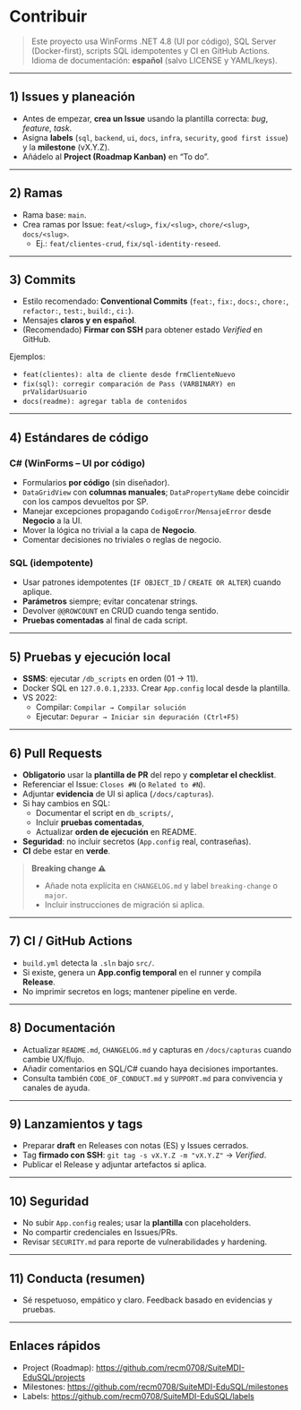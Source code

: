 # Contribuir

> Este proyecto usa WinForms .NET 4.8 (UI por código), SQL Server (Docker-first), scripts SQL idempotentes y CI en GitHub Actions.  
> Idioma de documentación: **español** (salvo LICENSE y YAML/keys).

---

## 1) Issues y planeación

- Antes de empezar, **crea un Issue** usando la plantilla correcta: _bug_, _feature_, _task_.
- Asigna **labels** (`sql`, `backend`, `ui`, `docs`, `infra`, `security`, `good first issue`) y la **milestone** (vX.Y.Z).
- Añádelo al **Project (Roadmap Kanban)** en “To do”.

---

## 2) Ramas

- Rama base: `main`.
- Crea ramas por Issue: `feat/<slug>`, `fix/<slug>`, `chore/<slug>`, `docs/<slug>`.
  - Ej.: `feat/clientes-crud`, `fix/sql-identity-reseed`.

---

## 3) Commits

- Estilo recomendado: **Conventional Commits** (`feat:`, `fix:`, `docs:`, `chore:`, `refactor:`, `test:`, `build:`, `ci:`).
- Mensajes **claros y en español**.
- (Recomendado) **Firmar con SSH** para obtener estado *Verified* en GitHub.

Ejemplos:
- `feat(clientes): alta de cliente desde frmClienteNuevo`
- `fix(sql): corregir comparación de Pass (VARBINARY) en prValidarUsuario`
- `docs(readme): agregar tabla de contenidos`

---

## 4) Estándares de código

### C# (WinForms – UI por código)
- Formularios **por código** (sin diseñador).
- `DataGridView` con **columnas manuales**; `DataPropertyName` debe coincidir con los campos devueltos por SP.
- Manejar excepciones propagando `CodigoError`/`MensajeError` desde **Negocio** a la UI.
- Mover la lógica no trivial a la capa de **Negocio**.
- Comentar decisiones no triviales o reglas de negocio.

### SQL (idempotente)
- Usar patrones idempotentes (`IF OBJECT_ID` / `CREATE OR ALTER`) cuando aplique.
- **Parámetros** siempre; evitar concatenar strings.
- Devolver `@@ROWCOUNT` en CRUD cuando tenga sentido.
- **Pruebas comentadas** al final de cada script.

---

## 5) Pruebas y ejecución local

- **SSMS**: ejecutar `/db_scripts` en orden (01 → 11).
- Docker SQL en `127.0.0.1,2333`. Crear `App.config` local desde la plantilla.
- VS 2022:
  - Compilar: `Compilar → Compilar solución`
  - Ejecutar: `Depurar → Iniciar sin depuración (Ctrl+F5)`

---

## 6) Pull Requests

- **Obligatorio** usar la **plantilla de PR** del repo y **completar el checklist**.
- Referenciar el Issue: `Closes #N` (o `Related to #N`).
- Adjuntar **evidencia** de UI si aplica (`/docs/capturas`).
- Si hay cambios en SQL:
  - Documentar el script en `db_scripts/`,
  - Incluir **pruebas comentadas**,
  - Actualizar **orden de ejecución** en README.
- **Seguridad**: no incluir secretos (`App.config` real, contraseñas).
- **CI** debe estar en **verde**.

> **Breaking change ⚠️**  
> - Añade nota explícita en `CHANGELOG.md` y label `breaking-change` o `major`.  
> - Incluir instrucciones de migración si aplica.

---

## 7) CI / GitHub Actions

- `build.yml` detecta la `.sln` bajo `src/`.
- Si existe, genera un **App.config temporal** en el runner y compila **Release**.
- No imprimir secretos en logs; mantener pipeline en verde.

---

## 8) Documentación

- Actualizar `README.md`, `CHANGELOG.md` y capturas en `/docs/capturas` cuando cambie UX/flujo.
- Añadir comentarios en SQL/C# cuando haya decisiones importantes.
- Consulta también `CODE_OF_CONDUCT.md` y `SUPPORT.md` para convivencia y canales de ayuda.

---

## 9) Lanzamientos y tags

- Preparar **draft** en Releases con notas (ES) y Issues cerrados.
- Tag **firmado con SSH**: `git tag -s vX.Y.Z -m "vX.Y.Z"` → *Verified*.
- Publicar el Release y adjuntar artefactos si aplica.

---

## 10) Seguridad

- No subir `App.config` reales; usar la **plantilla** con placeholders.
- No compartir credenciales en Issues/PRs.
- Revisar `SECURITY.md` para reporte de vulnerabilidades y hardening.

---

## 11) Conducta (resumen)

- Sé respetuoso, empático y claro. Feedback basado en evidencias y pruebas.

---

## Enlaces rápidos
- Project (Roadmap): https://github.com/recm0708/SuiteMDI-EduSQL/projects
- Milestones: https://github.com/recm0708/SuiteMDI-EduSQL/milestones
- Labels: https://github.com/recm0708/SuiteMDI-EduSQL/labels